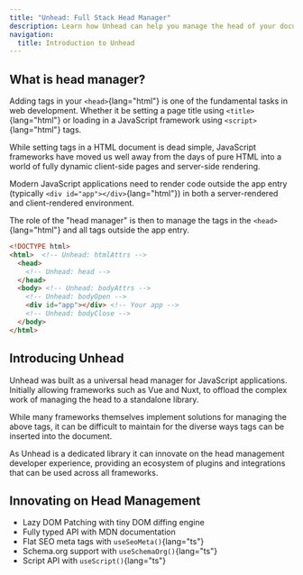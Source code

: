 ```yaml
---
title: "Unhead: Full Stack Head Manager"
description: Learn how Unhead can help you manage the head of your document in both server and client-rendered environments.
navigation:
  title: Introduction to Unhead
---
```


## What is head manager?

Adding tags in your `<head>`{lang="html"} is one of the fundamental tasks in web development. Whether it be setting a page title using `<title>`{lang="html"}  or
loading in a JavaScript framework using `<script>`{lang="html"}  tags.

While setting tags in a HTML document is dead simple, JavaScript frameworks have moved us well away from the days of pure HTML into
a world of fully dynamic client-side pages and server-side rendering.

Modern JavaScript applications need to render code outside the app entry (typically `<div id="app"></div>`{lang="html"}) in both a
server-rendered and client-rendered environment.

The role of the "head manager" is then to manage the tags in the `<head>`{lang="html"} and all tags outside the app entry.

```html
<!DOCTYPE html>
<html>  <!-- Unhead: htmlAttrs -->
  <head>
    <!-- Unhead: head -->
  </head>
  <body> <!-- Unhead: bodyAttrs -->
    <!-- Unhead: bodyOpen -->
    <div id="app"></div> <!-- Your app -->
    <!-- Unhead: bodyClose -->
  </body>
</html>
```

## Introducing Unhead

Unhead was built as a universal head manager for JavaScript applications. Initially allowing frameworks such as Vue and Nuxt,
to offload the complex work of managing the head to a standalone library.

While many frameworks themselves implement solutions for managing the above tags, it can be difficult to maintain for
the diverse ways tags can be inserted into the document.

As Unhead is a dedicated library it can innovate on the head management developer experience, providing an ecosystem of plugins and integrations that can be used across all frameworks.

## Innovating on Head Management

- Lazy DOM Patching with tiny DOM diffing engine
- Fully typed API with MDN documentation
- Flat SEO meta tags with `useSeoMeta()`{lang="ts"}
- Schema.org support with `useSchemaOrg()`{lang="ts"}
- Script API with `useScript()`{lang="ts"}
